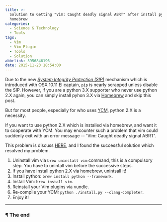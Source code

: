 ```yaml
---
title: >-
  Solution to Getting "Vim: Caught deadly signal ABRT" after install python via
  homebrew
categories:
  - Science & Technology
  - Tools
tags:
  - Vim
  - Vim Plugin
  - Tools
  - Solution
abbrlink: 3956846196
date: 2015-11-23 18:54:00
---
```


Due to the new *[System Integrity Protection (SIP)](https://developer.apple.com/library/tvos/documentation/Security/Conceptual/System_Integrity_Protection_Guide/System_Integrity_Protection_Guide.pdf)* mechanism which is introduced with OSX 10.11 El captain, `pip` is nearly scrapped unless disable the SIP. However, if you are a python 3.X supporter who never use python 2.X again, you can simply install pyhon 3.X via [Homebrew](http://brew.sh/) and skip this post.

<!-- more -->

But for most people, especially for who uses [YCM](https://github.com/Valloric/YouCompleteMe#mac-os-x-installation), python 2.X is a necessity.

If you want to use python 2.X which is installed via homebrew, and want it to cooperate with YCM. You may encounter such a problem that vim could suddenly exit with an error message -- 'Vim: Caught deadly signal ABRT'.

This problem is discuss [HERE](https://github.com/Valloric/YouCompleteMe/issues/8), and I found the successful solution which resolved my problem.

1. Uninstall vim via `brew uninstall vim` command, this is a compulsory step. You have to unintall vim before the successive steps.
2. If you have install python 2.X via homebrew, unintsall it!
3. Install python: `brew install python --framework`.
4. Install Vim: `brew install vim`.
5. Reinstall your Vim plugins via vundle.
6. Re-compile your YCM: `python ./install.py --clang-completer`.
7. Enjoy it!

---

### ¶ The end
